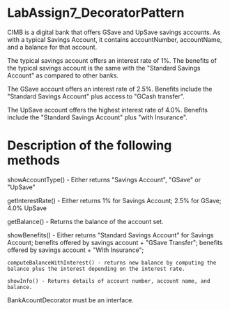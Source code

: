 # LabAssign7_DecoratorPattern
CIMB is a digital bank that offers GSave and UpSave savings accounts.   As with a typical Savings Account, it contains accountNumber, accountName, and a balance for that account.

The typical savings account offers an interest rate of 1%.
The benefits of the typical savings account is the same with the "Standard Savings Account" as compared to other banks.

The GSave account offers an interest rate of 2.5%.
Benefits include the "Standard Savings Account" plus access to "GCash transfer".

The UpSave account offers the highest interest rate of 4.0%.
Benefits include the "Standard Savings Account" plus "with Insurance".

# Description of the following methods
showAccountType() - Either returns "Savings Account", "GSave" or "UpSave"

 getInterestRate() - Either returns 1% for Savings Account; 2.5% for GSave; 4.0% UpSave
 
 getBalance() - Returns the balance of the account set.
 
 showBenefits() - Either returns "Standard Savings Account" for Savings Account;
		benefits offered by savings account + "GSave Transfer";
  		benefits offered by savings account + "With Insurance";
    
    computeBalanceWithInterest() - returns new balance by computing the balance plus the interest depending on the interest rate.
    
    showInfo() - Returns details of account number, account name, and balance.

BankAcountDecorator must be an interface.
